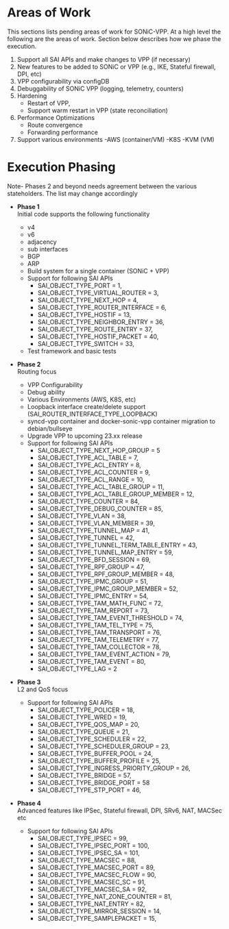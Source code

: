 
# Areas of Work
This sections lists pending areas of work for SONiC-VPP. At a high level the following are the areas of work. Section below describes how we phase the execution.

1. Support all SAI APIs and make changes to VPP (if necessary)
2. New features to be added to SONiC or VPP (e.g., IKE, Stateful firewall, DPI, etc)   
3. VPP configurability via configDB  
3. Debuggability of SONiC VPP  (logging, telemetry, counters)
4. Hardening
   - Restart of VPP,
   - Support warm restart in VPP (state reconciliation)
5. Performance Optimizations
   - Route convergence
   - Forwarding performance
6. Support various environments
   -AWS (container/VM)
   -K8S
   -KVM  (VM)

 

# Execution Phasing
Note- Phases 2 and beyond needs agreement between the various stateholders. The list may change accordingly 

- **Phase 1**\
  Initial code supports the following functionality
  - v4
  - v6
  - adjacency
  - sub interfaces
  - BGP
  - ARP
  - Build system for a single container (SONiC + VPP)
  - Support for following SAI APIs 
    - SAI_OBJECT_TYPE_PORT = 1,
    - SAI_OBJECT_TYPE_VIRTUAL_ROUTER = 3,
    - SAI_OBJECT_TYPE_NEXT_HOP = 4,
    - SAI_OBJECT_TYPE_ROUTER_INTERFACE = 6,
    - SAI_OBJECT_TYPE_HOSTIF = 13,
    - SAI_OBJECT_TYPE_NEIGHBOR_ENTRY = 36,
    - SAI_OBJECT_TYPE_ROUTE_ENTRY = 37,
    - SAI_OBJECT_TYPE_HOSTIF_PACKET = 40,
    - SAI_OBJECT_TYPE_SWITCH = 33,
  - Test framework and basic tests


- **Phase 2**\
  Routing focus
  - VPP Configurability
  - Debug ability
  - Various Environments (AWS, K8S, etc)
  - Loopback interface create/delete support (SAI_ROUTER_INTERFACE_TYPE_LOOPBACK)
  - syncd-vpp container and docker-sonic-vpp container migration to debian/bullseye
  - Upgrade VPP to upcoming 23.xx release
  - Support for following SAI APIs 
    - SAI_OBJECT_TYPE_NEXT_HOP_GROUP = 5
    - SAI_OBJECT_TYPE_ACL_TABLE = 7,
    - SAI_OBJECT_TYPE_ACL_ENTRY = 8,
    - SAI_OBJECT_TYPE_ACL_COUNTER = 9,
    - SAI_OBJECT_TYPE_ACL_RANGE = 10,
    - SAI_OBJECT_TYPE_ACL_TABLE_GROUP = 11,
    - SAI_OBJECT_TYPE_ACL_TABLE_GROUP_MEMBER = 12,
    - SAI_OBJECT_TYPE_COUNTER = 84,
    - SAI_OBJECT_TYPE_DEBUG_COUNTER = 85,
    - SAI_OBJECT_TYPE_VLAN = 38,
    - SAI_OBJECT_TYPE_VLAN_MEMBER = 39,
    - SAI_OBJECT_TYPE_TUNNEL_MAP = 41,
    - SAI_OBJECT_TYPE_TUNNEL = 42,
    - SAI_OBJECT_TYPE_TUNNEL_TERM_TABLE_ENTRY = 43,
    - SAI_OBJECT_TYPE_TUNNEL_MAP_ENTRY = 59,
    - SAI_OBJECT_TYPE_BFD_SESSION = 69,
    - SAI_OBJECT_TYPE_RPF_GROUP = 47,
    - SAI_OBJECT_TYPE_RPF_GROUP_MEMBER = 48,
    - SAI_OBJECT_TYPE_IPMC_GROUP = 51,
    - SAI_OBJECT_TYPE_IPMC_GROUP_MEMBER = 52,
    - SAI_OBJECT_TYPE_IPMC_ENTRY = 54,
    - SAI_OBJECT_TYPE_TAM_MATH_FUNC = 72,
    - SAI_OBJECT_TYPE_TAM_REPORT = 73,
    - SAI_OBJECT_TYPE_TAM_EVENT_THRESHOLD = 74,
    - SAI_OBJECT_TYPE_TAM_TEL_TYPE = 75,
    - SAI_OBJECT_TYPE_TAM_TRANSPORT = 76,
    - SAI_OBJECT_TYPE_TAM_TELEMETRY = 77,
    - SAI_OBJECT_TYPE_TAM_COLLECTOR = 78,
    - SAI_OBJECT_TYPE_TAM_EVENT_ACTION = 79,
    - SAI_OBJECT_TYPE_TAM_EVENT = 80,
    - SAI_OBJECT_TYPE_LAG = 2

- **Phase 3**\
  L2 and QoS focus 
  - Support for following SAI APIs
    - SAI_OBJECT_TYPE_POLICER = 18,
    - SAI_OBJECT_TYPE_WRED = 19,
    - SAI_OBJECT_TYPE_QOS_MAP = 20,
    - SAI_OBJECT_TYPE_QUEUE = 21,
    - SAI_OBJECT_TYPE_SCHEDULER = 22,
    - SAI_OBJECT_TYPE_SCHEDULER_GROUP = 23,
    - SAI_OBJECT_TYPE_BUFFER_POOL = 24,
    - SAI_OBJECT_TYPE_BUFFER_PROFILE = 25,
    - SAI_OBJECT_TYPE_INGRESS_PRIORITY_GROUP = 26,
    - SAI_OBJECT_TYPE_BRIDGE = 57,
    - SAI_OBJECT_TYPE_BRIDGE_PORT = 58
    - SAI_OBJECT_TYPE_STP_PORT = 46,


- **Phase 4**\
  Advanced features like IPSec, Stateful firewall, DPI, SRv6, NAT, MACSec etc
  - Support for following SAI APIs
    - SAI_OBJECT_TYPE_IPSEC = 99,
    - SAI_OBJECT_TYPE_IPSEC_PORT = 100,
    - SAI_OBJECT_TYPE_IPSEC_SA = 101,
    - SAI_OBJECT_TYPE_MACSEC = 88,
    - SAI_OBJECT_TYPE_MACSEC_PORT = 89,
    - SAI_OBJECT_TYPE_MACSEC_FLOW = 90,
    - SAI_OBJECT_TYPE_MACSEC_SC = 91,
    - SAI_OBJECT_TYPE_MACSEC_SA = 92,
    - SAI_OBJECT_TYPE_NAT_ZONE_COUNTER = 81,
    - SAI_OBJECT_TYPE_NAT_ENTRY = 82,
    - SAI_OBJECT_TYPE_MIRROR_SESSION = 14,
    - SAI_OBJECT_TYPE_SAMPLEPACKET = 15,


